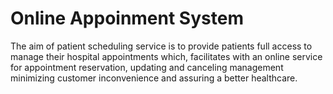 # Online Appoinment System
 The aim of patient scheduling service is to provide patients full access to manage their hospital appointments which, facilitates with an online service for appointment reservation, updating and canceling management minimizing customer inconvenience and assuring a better healthcare.
